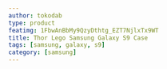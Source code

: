 ```yaml
---
author: tokodab
type: product
featimg: 1FbwAnBbMy9QzyDthtg_EZT7NjlxTx9WT
title: Thor Lego Samsung Galaxy S9 Case
tags: [samsung, galaxy, s9]
category: [samsung]
---
```


